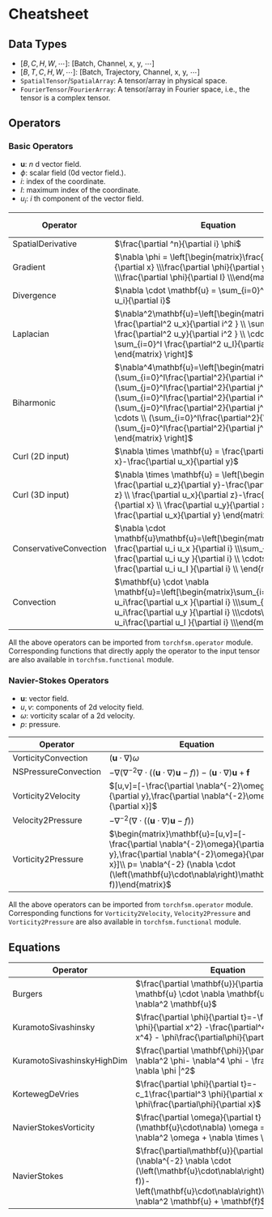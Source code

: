 # Cheatsheet
## Data Types

* $[B,C,H,W,\cdots]$: [Batch, Channel, x, y, $\cdots$]
* $[B,T,C,H,W,\cdots]$: [Batch, Trajectory, Channel, x, y, $\cdots$]
* `SpatialTensor`/`SpatialArray`: A tensor/array in physical space.
* `FourierTensor`/`FourierArray`: A tensor/array in Fourier space, i.e., the tensor is a complex tensor.

## Operators

### Basic Operators

* $\mathbf{u}$: $n$ d vector field.
* $\phi$: scalar field (0d vector field.).
* $i$: index of the coordinate.
* $I$: maximum index of the coordinate.
* $u_i$: $i$ th component of the vector field.

| Operator    | Equation | Is linear operator |
| -------- | ------- | ------- |
| SpatialDerivative  | $\frac{\partial ^n}{\partial i} \phi$ | True |
| Gradient | $\nabla \phi = \left[\begin{matrix}\frac{\partial \phi}{\partial x} \\\frac{\partial \phi}{\partial y} \\\cdots \\\frac{\partial \phi}{\partial I} \\\end{matrix}\right]$  | True |
| Divergence    | $\nabla \cdot \mathbf{u} = \sum_{i=0}^I \frac{\partial u_i}{\partial i}$    | True |
| Laplacian  | $\nabla^2\mathbf{u}=\left[\begin{matrix}\sum_{i=0}^I \frac{\partial^2 u_x}{\partial i^2 } \\ \sum_{i=0}^I \frac{\partial^2 u_y}{\partial i^2 } \\ \cdots \\ \sum_{i=0}^I \frac{\partial^2 u_I}{\partial i^2 } \\ \end{matrix} \right]$ | True |
| Biharmonic  | $\nabla^4\mathbf{u}=\left[\begin{matrix}(\sum_{i=0}^I\frac{\partial^2}{\partial i^2 })(\sum_{j=0}^I\frac{\partial^2}{\partial j^2 })u_x \\ (\sum_{i=0}^I\frac{\partial^2}{\partial i^2 })(\sum_{j=0}^I\frac{\partial^2}{\partial j^2 })u_y \\ \cdots \\ (\sum_{i=0}^I\frac{\partial^2}{\partial i^2 })(\sum_{j=0}^I\frac{\partial^2}{\partial j^2 })u_i \\ \end{matrix} \right]$ | True |
| Curl (2D input)  | $\nabla \times \mathbf{u} = \frac{\partial u_y}{\partial x}-\frac{\partial u_x}{\partial y}$ | False |
| Curl (3D input)  | $\nabla \times \mathbf{u} = \left[\begin{matrix} \frac{\partial u_z}{\partial y}-\frac{\partial u_y}{\partial z} \\ \frac{\partial u_x}{\partial z}-\frac{\partial u_z}{\partial x} \\ \frac{\partial u_y}{\partial x}-\frac{\partial u_x}{\partial y} \end{matrix} \right]$ | False |
| ConservativeConvection  | $\nabla \cdot \mathbf{u}\mathbf{u}=\left[\begin{matrix}\sum_{i=0}^I \frac{\partial u_i u_x }{\partial i} \\\sum_{i=0}^I \frac{\partial u_i u_y }{\partial i} \\ \cdots\\ \sum_{i=0}^I \frac{\partial u_i u_I }{\partial i} \\ \end{matrix} \right]$ | True |
| Convection  | $\mathbf{u} \cdot \nabla  \mathbf{u}=\left[\begin{matrix}\sum_{i=0}^I u_i\frac{\partial u_x }{\partial i} \\\sum_{i=0}^I u_i\frac{\partial u_y }{\partial i} \\\cdots\\\sum_{i=0}^I u_i\frac{\partial u_I }{\partial i} \\\end{matrix} \right]$ | True |

All the above operators can be imported from `torchfsm.operator` module. Corresponding functions that directly apply the operator to the input tensor are also available in `torchfsm.functional` module.

### Navier-Stokes Operators
* $\mathbf{u}$: vector field.
* $u,v$: components of 2d velocity field.
* $\omega$: vorticity scalar of a 2d velocity.
* $p$: pressure.

| Operator    | Equation |
| -------- | ------- |
|VorticityConvection|$(\mathbf{u}\cdot\nabla) \omega$|
|NSPressureConvection|$-\nabla (\nabla^{-2} \nabla \cdot (\left(\mathbf{u}\cdot\nabla\right)\mathbf{u}-f))-\left(\mathbf{u}\cdot\nabla\right)\mathbf{u} + \mathbf{f}$|
|Vorticity2Velocity|$[u,v]=[-\frac{\partial \nabla^{-2}\omega}{\partial y},\frac{\partial \nabla^{-2}\omega}{\partial x}]$|
|Velocity2Pressure|$-\nabla^{-2} (\nabla \cdot (\left(\mathbf{u}\cdot\nabla\right)\mathbf{u}-f))$|
|Vorticity2Pressure|$\begin{matrix}\mathbf{u}=[u,v]=[-\frac{\partial \nabla^{-2}\omega}{\partial y},\frac{\partial \nabla^{-2}\omega}{\partial x}]\\ p= \nabla^{-2} (\nabla \cdot (\left(\mathbf{u}\cdot\nabla\right)\mathbf{u}-f))\end{matrix}$|

All the above operators can be imported from `torchfsm.operator` module. Corresponding functions for `Vorticity2Velocity`, `Velocity2Pressure` and `Vorticity2Pressure` are also available in `torchfsm.functional` module.

## Equations
| Operator    | Equation |
| -------- | ------- |
|Burgers|$\frac{\partial \mathbf{u}}{\partial t} =-\mathbf{u} \cdot \nabla \mathbf{u} + \nu \nabla^2 \mathbf{u}$|
|KuramotoSivashinsky|$\frac{\partial \phi}{\partial t}=-\frac{\partial^2 \phi}{\partial x^2} -\frac{\partial^4 \phi}{\partial x^4} - \phi\frac{\partial\phi}{\partial x}$|
|KuramotoSivashinskyHighDim|$\frac{\partial \mathbf{\phi}}{\partial t}=-\nabla^2 \phi- \nabla^4 \phi - \frac{1}{2} \| \nabla \phi \|^2$|
|KortewegDeVries|$\frac{\partial \phi}{\partial t}=-c_1\frac{\partial^3 \phi}{\partial x^3} + c_2 \phi\frac{\partial\phi}{\partial x}$|
|NavierStokesVorticity|$\frac{\partial \omega}{\partial t} + (\mathbf{u}\cdot\nabla) \omega = \frac{1}{Re} \nabla^2 \omega + \nabla \times \mathbf{f}$|
|NavierStokes|$\frac{\partial\mathbf{u}}{\partial t}=-\nabla (\nabla^{-2} \nabla \cdot (\left(\mathbf{u}\cdot\nabla\right)\mathbf{u}-f))-\left(\mathbf{u}\cdot\nabla\right)\mathbf{u}+\nu \nabla^2 \mathbf{u} + \mathbf{f}$|